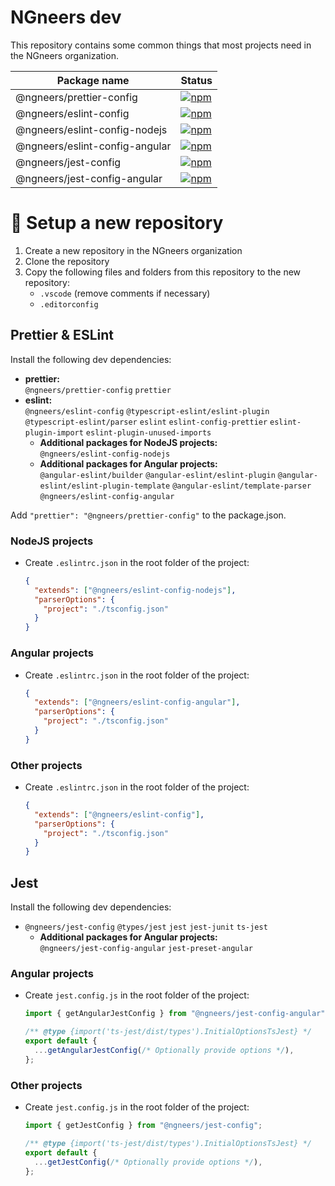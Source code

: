 # NGneers dev

This repository contains some common things that most projects need in the NGneers organization.

| Package name                   | Status                                                                                                                                                                  |
| ------------------------------ | ----------------------------------------------------------------------------------------------------------------------------------------------------------------------- |
| @ngneers/prettier-config       | [![npm](https://img.shields.io/npm/v/@ngneers/prettier-config?color=%2300d26a&style=for-the-badge)](https://www.npmjs.com/package/@ngneers/prettier-config)             |
| @ngneers/eslint-config         | [![npm](https://img.shields.io/npm/v/@ngneers/eslint-config?color=%2300d26a&style=for-the-badge)](https://www.npmjs.com/package/@ngneers/eslint-config)                 |
| @ngneers/eslint-config-nodejs  | [![npm](https://img.shields.io/npm/v/@ngneers/eslint-config-nodejs?color=%2300d26a&style=for-the-badge)](https://www.npmjs.com/package/@ngneers/eslint-config-nodejs)   |
| @ngneers/eslint-config-angular | [![npm](https://img.shields.io/npm/v/@ngneers/eslint-config-angular?color=%2300d26a&style=for-the-badge)](https://www.npmjs.com/package/@ngneers/eslint-config-angular) |
| @ngneers/jest-config           | [![npm](https://img.shields.io/npm/v/@ngneers/jest-config?color=%2300d26a&style=for-the-badge)](https://www.npmjs.com/package/@ngneers/jest-config)                     |
| @ngneers/jest-config-angular   | [![npm](https://img.shields.io/npm/v/@ngneers/jest-config-angular?color=%2300d26a&style=for-the-badge)](https://www.npmjs.com/package/@ngneers/jest-config-angular)     |

# 🚀 Setup a new repository

1. Create a new repository in the NGneers organization
2. Clone the repository
3. Copy the following files and folders from this repository to the new repository:
   - `.vscode` (remove comments if necessary)
   - `.editorconfig`

## Prettier & ESLint

Install the following dev dependencies:

- **prettier:**<br>
  `@ngneers/prettier-config`
  `prettier`
- **eslint:**<br>
  `@ngneers/eslint-config`
  `@typescript-eslint/eslint-plugin`
  `@typescript-eslint/parser`
  `eslint`
  `eslint-config-prettier`
  `eslint-plugin-import`
  `eslint-plugin-unused-imports`
  - **Additional packages for NodeJS projects:**<br>
    `@ngneers/eslint-config-nodejs`
  - **Additional packages for Angular projects:**<br>
    `@angular-eslint/builder`
    `@angular-eslint/eslint-plugin`
    `@angular-eslint/eslint-plugin-template`
    `@angular-eslint/template-parser`
    `@ngneers/eslint-config-angular`

Add `"prettier": "@ngneers/prettier-config"` to the package.json.

### NodeJS projects

- Create `.eslintrc.json` in the root folder of the project:
  ```json
  {
    "extends": ["@ngneers/eslint-config-nodejs"],
    "parserOptions": {
      "project": "./tsconfig.json"
    }
  }
  ```

### Angular projects

- Create `.eslintrc.json` in the root folder of the project:
  ```json
  {
    "extends": ["@ngneers/eslint-config-angular"],
    "parserOptions": {
      "project": "./tsconfig.json"
    }
  }
  ```

### Other projects

- Create `.eslintrc.json` in the root folder of the project:
  ```json
  {
    "extends": ["@ngneers/eslint-config"],
    "parserOptions": {
      "project": "./tsconfig.json"
    }
  }
  ```

## Jest

Install the following dev dependencies:

- `@ngneers/jest-config`
  `@types/jest`
  `jest`
  `jest-junit`
  `ts-jest`
  - **Additional packages for Angular projects:**<br>
    `@ngneers/jest-config-angular`
    `jest-preset-angular`

### Angular projects

- Create `jest.config.js` in the root folder of the project:

  ```js
  import { getAngularJestConfig } from "@ngneers/jest-config-angular";

  /** @type {import('ts-jest/dist/types').InitialOptionsTsJest} */
  export default {
    ...getAngularJestConfig(/* Optionally provide options */),
  };
  ```

### Other projects

- Create `jest.config.js` in the root folder of the project:

  ```js
  import { getJestConfig } from "@ngneers/jest-config";

  /** @type {import('ts-jest/dist/types').InitialOptionsTsJest} */
  export default {
    ...getJestConfig(/* Optionally provide options */),
  };
  ```
